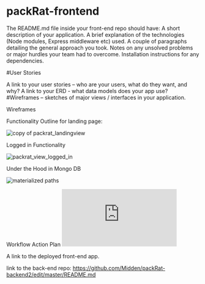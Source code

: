 # packRat-frontend
The README.md file inside your front-end repo should have:
A short description of your application.
A brief explanation of the technologies (Node modules, Express middleware etc) used.
A couple of paragraphs detailing the general approach you took.
Notes on any unsolved problems or major hurdles your team had to overcome.
Installation instructions for any dependencies.


#User Stories


A link to your user stories – who are your users, what do they want, and why?
A link to your ERD - what data models does your app use?
#Wireframes – sketches of major views / interfaces in your application.

Wireframes

Functionality Outline for landing page:

![copy of packrat_landingview](https://cloud.githubusercontent.com/assets/14185415/11615328/98eb343e-9c2b-11e5-88d9-63889491a146.jpg)

Logged in Functionality

![packrat_view_logged_in](https://cloud.githubusercontent.com/assets/14185415/11615368/9cb7faa6-9c2c-11e5-8e38-80b8ec15228e.jpg)


Under the Hood in Mongo DB

![materialized paths](https://cloud.githubusercontent.com/assets/14185415/11615346/1b757586-9c2c-11e5-99a0-1da34205379d.jpg)


Workflow Action Plan
![FileBucket.pdf](https://github.com/Midden/packRat-frontend/files/53267/FileBucket.pdf)





A link to the deployed front-end app.


link to the  back-end repo:
https://github.com/Midden/packRat-backend2/edit/master/README.md
